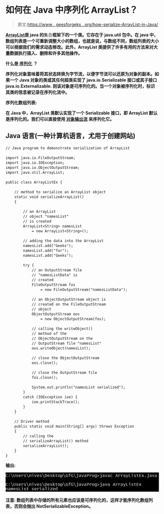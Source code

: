 # 如何在 Java 中序列化 ArrayList？

> 原文:[https://www . geesforgeks . org/how-serialize-ArrayList-in-Java/](https://www.geeksforgeeks.org/how-to-serialize-arraylist-in-java/)

[**ArrayList**](https://www.geeksforgeeks.org/arraylist-in-java/)**是 java 的**集合**框架下的一个类。它存在于 **java.util** 包中。在 java 中，数组列表是一个可重新调整大小的数组，也就是说，与数组不同，数组列表的大小可以根据我们的需求动态修改。此外，ArrayList 类提供了许多有用的方法来对大量数据执行插入、删除和许多其他操作。**

****什么是** [**序列化**](https://www.geeksforgeeks.org/serialization-in-java/) **？****

**序列化对象意味着将其状态转换为字节流，以便字节流可以还原为对象的副本。如果一个 Java 对象的类或其任何超类实现了 **java.io.Serializable** 接口或其子接口 **java.io.Externalizable.** 则该对象是可序列化的。当一个对象被序列化时，标识其类的信息被记录在序列化流中。**

****序列化数组列表:****

**在 Java 中，ArrayList 类默认实现了一个 **Serializable** 接口，即 ArrayList 默认是序列化的。我们可以直接使用 [**对象输出流**](https://www.geeksforgeeks.org/java-io-objectoutputstream-class-java-set-1/) 来序列化它。**

## **Java 语言(一种计算机语言，尤用于创建网站)**

```
// Java program to demonstrate serialization of ArrayList

import java.io.FileOutputStream;
import java.io.IOException;
import java.io.ObjectOutputStream;
import java.util.ArrayList;

public class ArrayListEx {

    // method to serialize an ArrayList object
    static void serializeArrayList()
    {

        // an ArrayList
        // object "namesList"
        // is created
        ArrayList<String> namesList
            = new ArrayList<String>();

        // adding the data into the ArrayList
        namesList.add("Geeks");
        namesList.add("for");
        namesList.add("Geeks");

        try {
            // an OutputStream file
            // "namesListData" is
            // created
            FileOutputStream fos
                = new FileOutputStream("namesListData");

            // an ObjectOutputStream object is
            // created on the FileOutputStream
            // object
            ObjectOutputStream oos
                = new ObjectOutputStream(fos);

            // calling the writeObject()
            // method of the
            // ObjectOutputStream on the
            // OutputStream file "namesList"
            oos.writeObject(namesList);

            // close the ObjectOutputStream
            oos.close();

            // close the OutputStream file
            fos.close();

            System.out.println("namesList serialized");
        }
        catch (IOException ioe) {
            ioe.printStackTrace();
        }
    }

    // Driver method
    public static void main(String[] args) throws Exception
    {
        // calling the
        // serializeArrayList() method
        serializeArrayList();
    }
}
```

****输出:**** 

**![](img/65231e5df4aa948116c40707a483cf18.png)**

****注意:**
数组列表中存储的所有元素也应该是可序列化的，这样才能序列化数组列表，否则会抛出 NotSerializableException。**